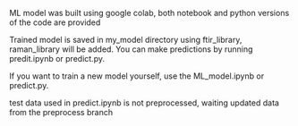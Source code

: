 ML model was built using google colab, both notebook and python versions of the code are provided

Trained model is saved in my_model directory using ftir_library, raman_library will be added. You can make predictions by running predit.ipynb or predict.py. 

If you want to train a new model yourself, use the ML_model.ipynb or predict.py.

test data used in predict.ipynb is not preprocessed, waiting updated data from the preprocess branch
